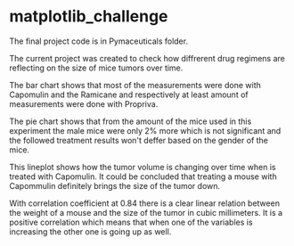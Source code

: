# matplotlib_challenge

The final project code is in Pymaceuticals folder.

The current project was created to check how diffrerent drug regimens are reflecting on the size of mice tumors over time.

The bar chart shows that most of the measurements were done with Capomulin and the Ramicane  and respectively at least amount of measurements were done with Propriva.

The pie chart shows that from the amount of the mice used in this experiment the male mice were only 2% more  which is not significant and the followed treatment results won't deffer based on the gender of the mice.

This lineplot shows how the tumor volume is changing over time when is treated with Capomulin.  It could be concluded that treating a mouse with Capommulin definitely brings the size of the tumor down.

With correlation coefficient at 0.84 there is a clear linear relation between the weight of a mouse and the size of the tumor in cubic millimeters. It is a positive correlation which means that  when one of the variables is increasing the other one is going up as well.
